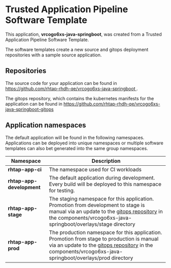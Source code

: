 # Trusted Application Pipeline Software Template

This application, **vrcogo6xs-java-springboot**, was created from a Trusted Application Pipeline Software Template.

The software templates create a new source and gitops deployment repositories with a sample source application. 

## Repositories

The source code for your application can be found in [https://github.com/rhtap-rhdh-qe/vrcogo6xs-java-springboot ](https://github.com/rhtap-rhdh-qe/vrcogo6xs-java-springboot ).
 
The gitops repository, which contains the kubernetes manifests for the application can be found in 
[https://github.com/rhtap-rhdh-qe/vrcogo6xs-java-springboot-gitops ](https://github.com/rhtap-rhdh-qe/vrcogo6xs-java-springboot-gitops ) 

## Application namespaces 

The default application will be found in the following namespaces. Applications can be deployed into unique namespaces or multiple software templates can also bet generated into the same group namespaces.  

|  Namespace   |  Description   |  
| -------- | -------- |
| **rhtap-app-ci** | The namespace used for CI workloads |
| **rhtap-app-development** | The default application during development. Every build will be deployed to this namespace for testing. |
| **rhtap-app-stage** | The staging namespace for this application. Promotion from development to stage is manual via an update to the [gitops repository](https://github.com/rhtap-rhdh-qe/vrcogo6xs-java-springboot-gitops ) in the components/vrcogo6xs-java-springboot/overlays/stage directory |
| **rhtap-app-prod** | The production namespace for this application. Promotion from stage to production is manual via an update to the [gitops repository](https://github.com/rhtap-rhdh-qe/vrcogo6xs-java-springboot-gitops ) in the components/vrcogo6xs-java-springboot/overlays/prod directory |